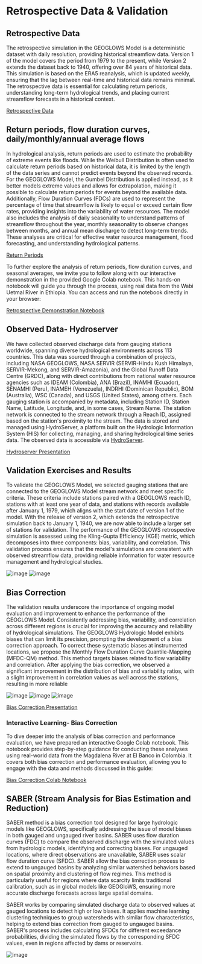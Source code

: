 # Retrospective Data & Validation

## Retrospective Data

The retrospective simulation in the GEOGLOWS Model is a deterministic 
dataset with daily resolution, providing historical streamflow data. 
Version 1 of the model covers the period from 1979 to the present, while
Version 2 extends the dataset back to 1940, offering over 84 years of 
historical data. This simulation is based on the ERA5 reanalysis, which 
is updated weekly, ensuring that the lag between real-time and historical 
data remains minimal. The retrospective data is essential for calculating 
return periods, understanding long-term hydrological trends, and placing 
current streamflow forecasts in a historical context.

[Retrospective Data](https://drive.google.com/file/d/147febiNAZhg0XSrFSwjBfKPvO8FLEBdo/view?usp=sharing)

## Return periods, flow duration curves, daily/monthly/annual average flows
In hydrological analysis, return periods are used to estimate the probability of 
extreme events like floods. While the Weibull Distribution is often used to 
calculate return periods based on historical data, it is limited by the length 
of the data series and cannot predict events beyond the observed records. For 
the GEOGLOWS Model, the Gumbel Distribution is applied instead, as it better 
models extreme values and allows for extrapolation, making it possible to 
calculate return periods for events beyond the available data. Additionally, 
Flow Duration Curves (FDCs) are used to represent the percentage of time that 
streamflow is likely to equal or exceed certain flow rates, providing insights 
into the variability of water resources. The model also includes the analysis of
daily seasonality to understand patterns of streamflow throughout the year, 
monthly seasonality to observe changes between months, and annual mean 
discharge to detect long-term trends. These analyses are critical for effective
water resource management, flood forecasting, and understanding hydrological patterns.

[Return Periods](https://drive.google.com/file/d/1skirRgypzaD_6P-sZ2IDZ3tYPEXWaZr1/view?usp=sharing)

To further explore the analysis of return periods, flow duration curves, 
and seasonal averages, we invite you to follow along with our interactive 
demonstration in the provided Google Colab notebook. This hands-on notebook 
will guide you through the process, using real data from the Wabi Uetmal River 
in Ethiopia. You can access and run the notebook directly in your browser:

[Retrospective Demonstration Notebook](https://colab.research.google.com/drive/1zYcKoCN_Ljc1znBP87FthZ1uIeDDGazc?usp=sharing)

## Observed Data- Hydroserver

We have collected observed discharge data from gauging stations worldwide, 
spanning diverse hydrological environments across 113 countries. This data 
was sourced through a combination of projects, including NASA GEOGLOWS, 
NASA SERVIR (SERVIR-Hindu Kush Himalaya, SERVIR-Mekong, and SERVIR-Amazonia), 
and the Global Runoff Data Centre (GRDC), along with direct contributions from 
national water resource agencies such as IDEAM (Colombia), ANA (Brazil), INAMHI 
(Ecuador), SENAMHI (Peru), INAMEH (Venezuela), INDRHI (Dominican Republic), BOM 
(Australia), WSC (Canada), and USGS (United States), among others. Each gauging 
station is accompanied by metadata, including Station ID, Station Name, Latitude, 
Longitude, and, in some cases, Stream Name. The station network is connected to 
the stream network through a Reach ID, assigned based on the station's proximity 
to the stream. The data is stored and managed using HydroServer, a platform built 
on the Hydrologic Information System (HIS) for collecting, managing, and sharing 
hydrological time series data. The observed data is accessible via [HydroServer](https://hydroserver.geoglows.org/).

[Hydroserver Presentation](https://drive.google.com/file/d/13QBqi0RuFJqRXi-I25_hEm3RsbOIZFSX/view?usp=sharing)

## Validation Exercises and Results
To validate the GEOGLOWS Model, we selected gauging stations that are connected 
to the GEOGLOWS Model stream network and meet specific criteria. These criteria 
include stations paired with a GEOGLOWS reach ID, stations with at least one year 
of data, and stations with records available after January 1, 1979, which aligns 
with the start date of version 1 of the model. With the release of version 2, 
which extends the retrospective simulation back to January 1, 1940, we are now 
able to include a larger set of stations for validation. The performance of the 
GEOGLOWS retrospective simulation is assessed using the Kling-Gupta Efficiency 
(KGE) metric, which decomposes into three components: bias, variability, and 
correlation. This validation process ensures that the model's simulations are 
consistent with observed streamflow data, providing reliable information for 
water resource management and hydrological studies.

![image](img11.png)
![image](img12.png)

## Bias Correction
The validation results underscore the importance of ongoing model evaluation
and improvement to enhance the performance of the GEOGLOWS Model. 
Consistently addressing bias, variability, and correlation across 
different regions is crucial for improving the accuracy and reliability
of hydrological simulations. The GEOGLOWS Hydrologic Model exhibits biases 
that can limit its precision, prompting the development of a bias correction approach. 
To correct these systematic biases at instrumented locations, we 
propose the Monthly Flow Duration Curve Quantile-Mapping (MFDC-QM) method. 
This method targets biases related to flow variability and correlation. After 
applying the bias correction, we observed a significant improvement in the 
distribution of bias and variability ratios, with a slight improvement in 
correlation values as well across the stations, resulting in more reliable 

![image](img13.png)
![image](img14.png)
![image](img15.png)

[Bias Correction Presentation](https://drive.google.com/file/d/1-EEdEoYKmAD7dgyPqN8fH42xiCcRuDmx/view?usp=sharing)

### Interactive Learning- Bias Correction
To dive deeper into the analysis of bias correction and performance evaluation,
we have prepared an interactive Google Colab notebook. This notebook provides 
step-by-step guidance for conducting these analyses using real-world data from
the Magdalena River at El Banco in Colombia. It covers both bias correction 
and performance evaluation, allowing you to engage with the data and methods 
discussed in this guide: 

[Bias Correction Colab Notebook](https://colab.research.google.com/drive/1lGdk9oQRSPMjrL07Yeqb-i_IKRO7zHqk?usp=sharing)

## SABER (Stream Analysis for Bias Estimation and Reduction)
SABER method is a bias correction tool designed for large hydrologic models like GEOGLOWS,
specifically addressing the issue of model biases in both gauged and ungauged river basins. 
SABER uses flow duration curves (FDC) to compare the observed discharge with the simulated values
from hydrologic models, identifying and correcting biases. For ungauged locations, where direct 
observations are unavailable, SABER uses scalar flow duration curve (SFDC). SABER allow the bias 
correction process to extend to ungauged basins by analyzing similar watershed behaviors based on 
spatial proximity and clustering of flow regimes. This method is particularly useful for regions 
where data scarcity limits traditional calibration, such as in global models like GEOGloWS, ensuring 
more accurate discharge forecasts across large spatial domains​.

SABER works by comparing simulated discharge data to observed values at gauged locations 
to detect high or low biases. It applies machine learning clustering techniques to group 
watersheds with similar flow characteristics, helping to extend bias correction from gauged to 
ungauged basins. SABER's process includes calculating SFDCs for different exceedance probabilities, 
dividing the simulated flows by the corresponding SFDC values, even in regions affected by dams
or reservoirs.

![image](img16.png)



